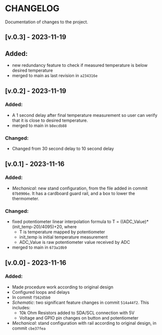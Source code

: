 # CHANGELOG

Documentation of changes to the project. 

## [v.0.3] - 2023-11-19

## Added:
- new redundancy feature to check if measured temperature is below desired temperature
- merged to main as last revision in `a234316e`

## [v.0.2] - 2023-11-19

### Added:
- A 1 second delay after final temperature measurement so user can verify that it is close to desired temperature.
- merged to main in `b8ecdb88`

### Changed:
- Changed from 30 second delay to 10 second delay

## [v.0.1] - 2023-11-16

### Added:
- *Mechanical*: new stand configuration, from the file added in commit `07b0906e`. It has a cardboard guard rail, and a box to lower the thermometer.

### Changed:
- fixed potentiometer linear interpolation formula to T = ((ADC_Value)*(init_temp-20)/4095)+20, where 
    - T is temperature mapped by potentiometer
    - init_temp is initial temperature measurement
    - ADC_Value is raw potentiometer value received by ADC 
- merged to main in `673a10b9`

## [v.0.0] - 2023-11-16

### Added:

- Made procedure work according to original design
- Configured loops and delays
- In commit `f562d5b0`
- *Schematic*: two significant feature changes in commit `514a44f2`. This includes:
    - 10k Ohm Resistors added to SDA/SCL connection with 5V
    - Voltage and GPIO pin changes on button and potentiometer
- *Mechanical*: stand configuration with rail according to original design, in commit `cbe37fea`